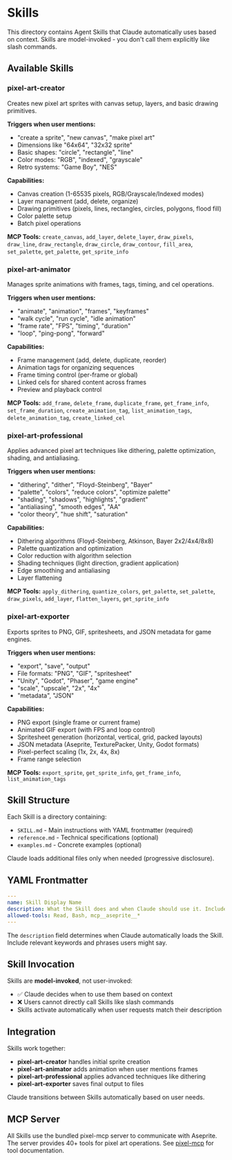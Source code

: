 # Skills

This directory contains Agent Skills that Claude automatically uses based on context. Skills are model-invoked - you don't call them explicitly like slash commands.

## Available Skills

### pixel-art-creator
Creates new pixel art sprites with canvas setup, layers, and basic drawing primitives.

**Triggers when user mentions:**
- "create a sprite", "new canvas", "make pixel art"
- Dimensions like "64x64", "32x32 sprite"
- Basic shapes: "circle", "rectangle", "line"
- Color modes: "RGB", "indexed", "grayscale"
- Retro systems: "Game Boy", "NES"

**Capabilities:**
- Canvas creation (1-65535 pixels, RGB/Grayscale/Indexed modes)
- Layer management (add, delete, organize)
- Drawing primitives (pixels, lines, rectangles, circles, polygons, flood fill)
- Color palette setup
- Batch pixel operations

**MCP Tools:** `create_canvas`, `add_layer`, `delete_layer`, `draw_pixels`, `draw_line`, `draw_rectangle`, `draw_circle`, `draw_contour`, `fill_area`, `set_palette`, `get_palette`, `get_sprite_info`

### pixel-art-animator
Manages sprite animations with frames, tags, timing, and cel operations.

**Triggers when user mentions:**
- "animate", "animation", "frames", "keyframes"
- "walk cycle", "run cycle", "idle animation"
- "frame rate", "FPS", "timing", "duration"
- "loop", "ping-pong", "forward"

**Capabilities:**
- Frame management (add, delete, duplicate, reorder)
- Animation tags for organizing sequences
- Frame timing control (per-frame or global)
- Linked cels for shared content across frames
- Preview and playback control

**MCP Tools:** `add_frame`, `delete_frame`, `duplicate_frame`, `get_frame_info`, `set_frame_duration`, `create_animation_tag`, `list_animation_tags`, `delete_animation_tag`, `create_linked_cel`

### pixel-art-professional
Applies advanced pixel art techniques like dithering, palette optimization, shading, and antialiasing.

**Triggers when user mentions:**
- "dithering", "dither", "Floyd-Steinberg", "Bayer"
- "palette", "colors", "reduce colors", "optimize palette"
- "shading", "shadows", "highlights", "gradient"
- "antialiasing", "smooth edges", "AA"
- "color theory", "hue shift", "saturation"

**Capabilities:**
- Dithering algorithms (Floyd-Steinberg, Atkinson, Bayer 2x2/4x4/8x8)
- Palette quantization and optimization
- Color reduction with algorithm selection
- Shading techniques (light direction, gradient application)
- Edge smoothing and antialiasing
- Layer flattening

**MCP Tools:** `apply_dithering`, `quantize_colors`, `get_palette`, `set_palette`, `draw_pixels`, `add_layer`, `flatten_layers`, `get_sprite_info`

### pixel-art-exporter
Exports sprites to PNG, GIF, spritesheets, and JSON metadata for game engines.

**Triggers when user mentions:**
- "export", "save", "output"
- File formats: "PNG", "GIF", "spritesheet"
- "Unity", "Godot", "Phaser", "game engine"
- "scale", "upscale", "2x", "4x"
- "metadata", "JSON"

**Capabilities:**
- PNG export (single frame or current frame)
- Animated GIF export (with FPS and loop control)
- Spritesheet generation (horizontal, vertical, grid, packed layouts)
- JSON metadata (Aseprite, TexturePacker, Unity, Godot formats)
- Pixel-perfect scaling (1x, 2x, 4x, 8x)
- Frame range selection

**MCP Tools:** `export_sprite`, `get_sprite_info`, `get_frame_info`, `list_animation_tags`

## Skill Structure

Each Skill is a directory containing:
- `SKILL.md` - Main instructions with YAML frontmatter (required)
- `reference.md` - Technical specifications (optional)
- `examples.md` - Concrete examples (optional)

Claude loads additional files only when needed (progressive disclosure).

## YAML Frontmatter

```yaml
---
name: Skill Display Name
description: What the Skill does and when Claude should use it. Include trigger keywords.
allowed-tools: Read, Bash, mcp__aseprite__*
---
```

The `description` field determines when Claude automatically loads the Skill. Include relevant keywords and phrases users might say.

## Skill Invocation

Skills are **model-invoked**, not user-invoked:
- ✅ Claude decides when to use them based on context
- ❌ Users cannot directly call Skills like slash commands
- Skills activate automatically when user requests match their description

## Integration

Skills work together:
- **pixel-art-creator** handles initial sprite creation
- **pixel-art-animator** adds animation when user mentions frames
- **pixel-art-professional** applies advanced techniques like dithering
- **pixel-art-exporter** saves final output to files

Claude transitions between Skills automatically based on user needs.

## MCP Server

All Skills use the bundled pixel-mcp server to communicate with Aseprite. The server provides 40+ tools for pixel art operations. See [pixel-mcp](https://github.com/willibrandon/pixel-mcp) for tool documentation.
